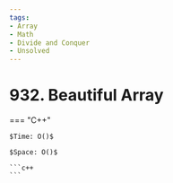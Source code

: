 ```yaml
---
tags:
- Array
- Math
- Divide and Conquer
- Unsolved
---
```



# 932. Beautiful Array

=== "C++"

    $Time: O()$

    $Space: O()$

    ```c++
    ```